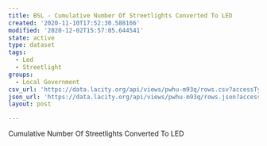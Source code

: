 ```yaml
---
title: BSL - Cumulative Number Of Streetlights Converted To LED
created: '2020-11-10T17:52:30.588166'
modified: '2020-12-02T15:57:05.644541'
state: active
type: dataset
tags:
  - Led
  - Streetlight
groups:
  - Local Government
csv_url: 'https://data.lacity.org/api/views/pwhu-m93q/rows.csv?accessType=DOWNLOAD'
json_url: 'https://data.lacity.org/api/views/pwhu-m93q/rows.json?accessType=DOWNLOAD'
layout: post

---
```

Cumulative Number Of Streetlights Converted To LED
